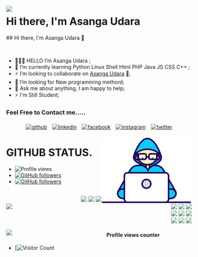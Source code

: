 

<p align="center">
<img width="50%" align="left" src="https://miro.medium.com/max/1360/0*7Q3yvSIv_t0ioJ-Z.gif"/>
</p>
<h1>Hi there, I'm Asanga Udara</h1>
## Hi there, I'm Asanga Udara 👋
<!--rule -->


&nbsp;
- 👨🏽‍💻 HELLO I’m Asanga Udara ;
- 🌱 I’m currently learning Python Linux Shell Html PHP Java JS CSS C++  ; 
- ⚡️ I’m looking to collaborate on [Asanga Udara](www.asangabro.ga) 🤝;
- 🤔 I’m looking for New programming methord;
- 💬 Ask me about anything, I am happy to help;
- ⚡️ I'm Still Student;


### Feel Free to Contact me.....

<p align="center">
	<a href="https://github.com/asangaudara"><img alt="github" width="10%" style="padding:5px" src="https://img.icons8.com/clouds/100/000000/github.png"/></a>
	<a href="https://www.linkedin.com/in/asangaudara/"><img alt="linkedin" width="10%" style="padding:5px" src="https://img.icons8.com/clouds/100/000000/linkedin.png"/></a>
	<a href="https://www.facebook.com/asangaudar/"><img alt="facebook" width="10%" style="padding:5px" src="https://img.icons8.com/clouds/100/000000/facebook-new.png"/></a>
	<a href="https://www.instagram.com/asanga_bro/"><img alt="instagram" width="10%" style="padding:5px" src="https://img.icons8.com/clouds/100/000000/instagram.png"/></a>
	<a href="https://twitter.com/asangabro"><img alt="twitter" width="10%" style="padding:5px" src="https://img.icons8.com/clouds/100/000000/twitter.png"/></a>
</p>

<div align="right">
<img align="right" src="https://github.com/RazorKenway/RazorKenway/blob/main/Developer.gif"/>
</div>


# GITHUB STATUS.
- ![Profile views](https://gpvc.arturio.dev/asangaudara)
- [![GitHub followers](https://img.shields.io/github/followers/asangaudara.svg?style=social&label=Follow&maxAge=2592000)](https://github.com/asangaudara?tab=followers)
- [![GitHub followers](https://img.shields.io/github/followers/asangaudara.svg?style=social&label=Follow&maxAge=2592000)](https://github.com/asangaudara?tab=followers)
<p align="left">
<img width="55%" align="left" src="https://github-readme-stats.vercel.app/api?username=asangaudara&&show_icons=true&title_color=ffffff&icon_color=bb2acf&text_color=daf7dc&bg_color=151515">
</p>

<p align ="right">
  <br />
  <code><img width="10%"  src="https://www.vectorlogo.zone/logos/python/python-ar21.svg"></code>
  <code><img width="10%"  src="https://www.vectorlogo.zone/logos/gnu_bash/gnu_bash-official.svg"></code>
  <code><img width="10%"  src="https://www.vectorlogo.zone/logos/netlifyapp_watercss/netlifyapp_watercss-official.svg"></code>
  <br />  
  <code><img width="10%"  src="https://www.vectorlogo.zone/logos/git-scm/git-scm-ar21.svg"></code>
  <code><img width="10%"  src="https://www.vectorlogo.zone/logos/php/php-vertical.svg"></code>
  <code><img width="10%"  src="https://www.vectorlogo.zone/logos/w3_html5/w3_html5-ar21.svg"></code>
  <br />
  <code><img width="10%"  src="https://www.vectorlogo.zone/logos/mysql/mysql-ar21.svg"></code>
  <code><img width="10%"  src="https://www.vectorlogo.zone/logos/sqlite/sqlite-ar21.svg"></code>
  <code><img width="10%"  src="https://www.vectorlogo.zone/logos/firebase/firebase-ar21.svg"></code>
  <br />
  <code><img width="10%"  src="https://www.vectorlogo.zone/logos/json/json-ar21.svg"></code>
  <code><img width="10%"  src="https://www.vectorlogo.zone/logos/github/github-ar21.svg"></code>
  <code><img width="10%"  src="https://www.vectorlogo.zone/logos/gitlab/gitlab-ar21.svg"></code>
  <br>
</p>  
<p align="left">
<img width="54%" align="left" src="https://github-readme-stats.vercel.app/api/top-langs/?username=asangaudara&layout=compact">
</p>

#### Profile views counter
- [![Visitor Count](https://profile-counter.glitch.me/%7Basangaudara%7D/count.svg)




